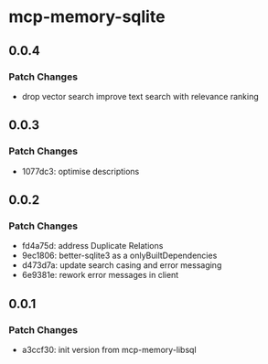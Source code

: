 # mcp-memory-sqlite

## 0.0.4

### Patch Changes

- drop vector search improve text search with relevance ranking

## 0.0.3

### Patch Changes

- 1077dc3: optimise descriptions

## 0.0.2

### Patch Changes

- fd4a75d: address Duplicate Relations
- 9ec1806: better-sqlite3 as a onlyBuiltDependencies
- d473d7a: update search casing and error messaging
- 6e9381e: rework error messages in client

## 0.0.1

### Patch Changes

- a3ccf30: init version from mcp-memory-libsql
